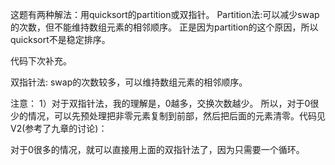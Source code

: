 这题有两种解法：用quicksort的partition或双指针。
Partition法:可以减少swap的次数，但不能维持数组元素的相邻顺序。 正是因为partition的这个原因，所以quicksort不是稳定排序。

代码下次补充。

双指针法: swap的次数较多，可以维持数组元素的相邻顺序。

注意：
1）对于双指针法，我的理解是，0越多，交换次数越少。
所以，对于0很少的情况，可以先预处理把非零元素复制到前部，然后把后面的元素清零。代码见V2(参考了九章的讨论)：


对于0很多的情况，就可以直接用上面的双指针法了，因为只需要一个循环。
